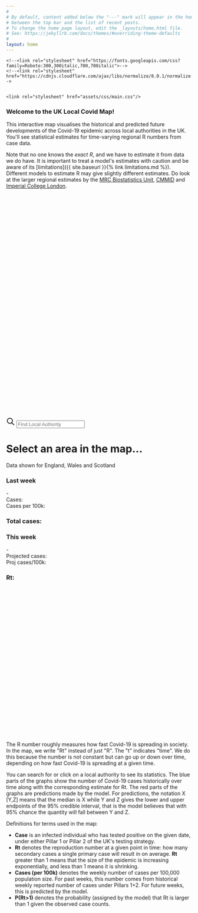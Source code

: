 ```yaml
---
#
# By default, content added below the "---" mark will appear in the home page
# between the top bar and the list of recent posts.
# To change the home page layout, edit the _layouts/home.html file.
# See: https://jekyllrb.com/docs/themes/#overriding-theme-defaults
#
layout: home
---
```


<head>
    <!-- Load d3.js -->
    <script src="https://d3js.org/d3.v5.js"></script>
    <script src="https://d3js.org/topojson.v1.min.js"></script>	
    <script src="https://d3js.org/d3-scale-chromatic.v1.min.js"></script>
    <script src="https://d3js.org/d3-geo-projection.v2.min.js"></script>
    <script src="https://unpkg.com/d3-simple-slider"></script>
    <script src="https://cdn.jsdelivr.net/npm/lodash@4.17.20/lodash.min.js"></script>

    <!--<link rel="stylesheet" href="https://fonts.googleapis.com/css?family=Roboto:300,300italic,700,700italic">-->
    <!--<link rel="stylesheet" href="https://cdnjs.cloudflare.com/ajax/libs/normalize/8.0.1/normalize.css">-->

    
    <link rel="stylesheet" href="assets/css/main.css"/>

</head>


<!-- This text is above the map. -->
### **Welcome to the UK Local Covid Map!**

This interactive map visualises the historical 
and predicted future developments of the Covid-19 epidemic
across local authorities in the UK.
You'll see statistical estimates for time-varying regional R numbers from case data.

Note that no one knows the *exact R*, and we have to estimate it from data we do have. It is important to treat a model's estimates with caution and be aware of its [limitations]({{ site.baseurl }}{% link limitations.md %}).
Different models to estimate R may give slightly different estimates. Do look at the larger regional estimates by the
[MRC Biostatistics Unit](https://www.mrc-bsu.cam.ac.uk/tackling-covid-19/nowcasting-and-forecasting-of-covid-19/), [CMMID](https://epiforecasts.io/covid/posts/national/united-kingdom/) and [Imperial College London](https://imperialcollegelondon.github.io/covid19local/).

<div class="map-container">
<div class="row">
<div class="column">
<svg id="slider-svg" viewBox="0 0 500 50" preserveAspectRatio="xMidYMid meet"></svg>
<svg id="map" viewBox="0 0 500 550" preserveAspectRatio="xMidYMid meet"> </svg>
</div>

<div class="column">

<div class="area-search-container">
 <svg class="search-icon" xmlns="http://www.w3.org/2000/svg"
 fill="none" width="24" height="24" stroke="currentColor">
    <path stroke-linecap="round" stroke-linejoin="round"
    stroke-width="2" d="M21 21l-6-6m2-5a7 7 0 11-14 0 7 7 0 0114 0z" />
</svg>
<input id="areaSearch" class="search-input" tabindex="1" placeholder="Find Local Authority">
</div>

<h1 id="data-heading">Select an area in the map...</h1>
<div id="sub-heading">Data shown for England, Wales and Scotland</div>
<div class="text-row">
    <div class="text-column">
        <h3 id="cases-title">Last week</h3>
        <div class="info-row">
			<span id="last7-start-date"></span><span class="info-heading"> - </span><span id="last7-end-date"></span>
		</div>							
        <div class="info-row">
			<span class="info-heading">Cases: </span><span id="cases-last7-info"></span>
		</div>
        <div class="info-row">
			<span class="info-heading">Cases per 100k: </span><span id="cases-last7-per-info"></span>
		</div>
        <h3><span class="info-heading">Total cases: </span><span id="cases-total-info"></span></h3>		
    </div>
    <div class="text-column">		
        <h3 id="estimates-title">This week</h3>
        <div class="info-row">
			<span id="case-proj-start-date"></span><span class="info-heading"> - </span><span id="case-proj-end-date"></span>
		</div>												
        <div class="info-row">
			<span class="info-heading">Projected cases: </span><span id="case-proj-info"></span>
		</div>
        <div class="info-row">
			<span class="info-heading">Proj cases/100k: </span><span id="case-proj-per100k-info"></span>
		</div>
        <h3><span class="info-heading">Rt: </span><span id="rt-info"></span></h3>
    </div>
</div>

<div id="chart-container">
<svg id="chart" viewBox="0 0 500 200"
preserveAspectRatio="xMidYMid meet" margin-bottom="-2em"></svg>
</div>

<div id="chart-container">
<svg id="rt-chart" viewBox="0 0 500 200" 
preserveAspectRatio="xMidYMid meet" margin-bottom="-2em"></svg>
</div>

</div>
</div>
        
<script src="assets/js/auto-complete.min.js"></script>
<script src="assets/js/map.js"></script>
</div>
<p></p>
<!-- This text is below the map. -->
The R number roughly measures how fast Covid-19 is spreading in society. In the map, we write "Rt" instead of just "R". The "t" indicates "time". We do this because the number is not constant but can go up or down over time, depending on how fast Covid-19 is spreading at a given time.

You can search for or click on a local authority to see its statistics. The blue parts of the graphs show the number of Covid-19 cases historically over time along with the corresponding estimate for Rt. The red parts of the graphs are predictions made by the model. For predictions, the notation X \[Y,Z\] means that the median is X while Y and Z gives the lower and upper endpoints of the 95% credible interval, that is the model believes that with 95% chance the quantity will fall between Y and Z.

Definitions for terms used in the map: 
*   **Case** is an infected individual who has tested positive on the given date, 
under either Pillar 1 or Pillar 2 of the UK's testing strategy.
*   **Rt** denotes the reproduction number at a given point in time: how many secondary cases a single primary case will result in on average. 
**Rt** greater than 1 means that the size of the epidemic is increasing exponentially, and less than 1 means it is shrinking. 
*   **Cases (per 100k)** denotes the weekly number of cases per 100,000 population size. For past weeks, this number comes from historical weekly reported number of cases under Pillars 1+2. For future weeks, this is predicted by the model.
*   **P(Rt>1)** denotes the probability (assigned by the model) that Rt is larger than 1 given the observed case counts.


